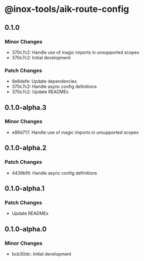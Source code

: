 # @inox-tools/aik-route-config

## 0.1.0

### Minor Changes

- 370c7c2: Handle use of magic imports in unsupported scopes
- 370c7c2: Initial development

### Patch Changes

- 8e8defe: Update dependencies
- 370c7c2: Handle async config definitions
- 370c7c2: Update READMEs

## 0.1.0-alpha.3

### Minor Changes

- e89d717: Handle use of magic imports in unsupported scopes

## 0.1.0-alpha.2

### Patch Changes

- 4439bf6: Handle async config definitions

## 0.1.0-alpha.1

### Patch Changes

- Update READMEs

## 0.1.0-alpha.0

### Minor Changes

- bcb30dc: Initial development
